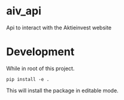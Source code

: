 # aiv_api
Api to interact with the Aktieinvest website


# Development

While in root of this project.
```
pip install -e .
```
This will install the package in editable mode.
